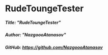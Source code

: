 # RudeToungeTester

##### Title: "RudeToungeTester"

##### Author: "NazgoooAtanasov"
##### GitHub: https://github.com/NazgoooAtanasov